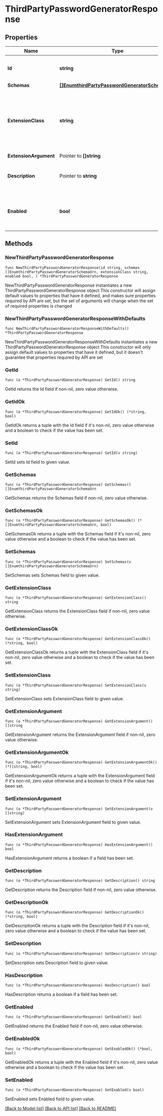 # ThirdPartyPasswordGeneratorResponse

## Properties

Name | Type | Description | Notes
------------ | ------------- | ------------- | -------------
**Id** | **string** | Name of the Password Generator | 
**Schemas** | [**[]EnumthirdPartyPasswordGeneratorSchemaUrn**](EnumthirdPartyPasswordGeneratorSchemaUrn.md) |  | 
**ExtensionClass** | **string** | The fully-qualified name of the Java class providing the logic for the Third Party Password Generator. | 
**ExtensionArgument** | Pointer to **[]string** |  | [optional] 
**Description** | Pointer to **string** | A description for this Password Generator | [optional] 
**Enabled** | **bool** | Indicates whether the Password Generator is enabled for use. | 

## Methods

### NewThirdPartyPasswordGeneratorResponse

`func NewThirdPartyPasswordGeneratorResponse(id string, schemas []EnumthirdPartyPasswordGeneratorSchemaUrn, extensionClass string, enabled bool, ) *ThirdPartyPasswordGeneratorResponse`

NewThirdPartyPasswordGeneratorResponse instantiates a new ThirdPartyPasswordGeneratorResponse object
This constructor will assign default values to properties that have it defined,
and makes sure properties required by API are set, but the set of arguments
will change when the set of required properties is changed

### NewThirdPartyPasswordGeneratorResponseWithDefaults

`func NewThirdPartyPasswordGeneratorResponseWithDefaults() *ThirdPartyPasswordGeneratorResponse`

NewThirdPartyPasswordGeneratorResponseWithDefaults instantiates a new ThirdPartyPasswordGeneratorResponse object
This constructor will only assign default values to properties that have it defined,
but it doesn't guarantee that properties required by API are set

### GetId

`func (o *ThirdPartyPasswordGeneratorResponse) GetId() string`

GetId returns the Id field if non-nil, zero value otherwise.

### GetIdOk

`func (o *ThirdPartyPasswordGeneratorResponse) GetIdOk() (*string, bool)`

GetIdOk returns a tuple with the Id field if it's non-nil, zero value otherwise
and a boolean to check if the value has been set.

### SetId

`func (o *ThirdPartyPasswordGeneratorResponse) SetId(v string)`

SetId sets Id field to given value.


### GetSchemas

`func (o *ThirdPartyPasswordGeneratorResponse) GetSchemas() []EnumthirdPartyPasswordGeneratorSchemaUrn`

GetSchemas returns the Schemas field if non-nil, zero value otherwise.

### GetSchemasOk

`func (o *ThirdPartyPasswordGeneratorResponse) GetSchemasOk() (*[]EnumthirdPartyPasswordGeneratorSchemaUrn, bool)`

GetSchemasOk returns a tuple with the Schemas field if it's non-nil, zero value otherwise
and a boolean to check if the value has been set.

### SetSchemas

`func (o *ThirdPartyPasswordGeneratorResponse) SetSchemas(v []EnumthirdPartyPasswordGeneratorSchemaUrn)`

SetSchemas sets Schemas field to given value.


### GetExtensionClass

`func (o *ThirdPartyPasswordGeneratorResponse) GetExtensionClass() string`

GetExtensionClass returns the ExtensionClass field if non-nil, zero value otherwise.

### GetExtensionClassOk

`func (o *ThirdPartyPasswordGeneratorResponse) GetExtensionClassOk() (*string, bool)`

GetExtensionClassOk returns a tuple with the ExtensionClass field if it's non-nil, zero value otherwise
and a boolean to check if the value has been set.

### SetExtensionClass

`func (o *ThirdPartyPasswordGeneratorResponse) SetExtensionClass(v string)`

SetExtensionClass sets ExtensionClass field to given value.


### GetExtensionArgument

`func (o *ThirdPartyPasswordGeneratorResponse) GetExtensionArgument() []string`

GetExtensionArgument returns the ExtensionArgument field if non-nil, zero value otherwise.

### GetExtensionArgumentOk

`func (o *ThirdPartyPasswordGeneratorResponse) GetExtensionArgumentOk() (*[]string, bool)`

GetExtensionArgumentOk returns a tuple with the ExtensionArgument field if it's non-nil, zero value otherwise
and a boolean to check if the value has been set.

### SetExtensionArgument

`func (o *ThirdPartyPasswordGeneratorResponse) SetExtensionArgument(v []string)`

SetExtensionArgument sets ExtensionArgument field to given value.

### HasExtensionArgument

`func (o *ThirdPartyPasswordGeneratorResponse) HasExtensionArgument() bool`

HasExtensionArgument returns a boolean if a field has been set.

### GetDescription

`func (o *ThirdPartyPasswordGeneratorResponse) GetDescription() string`

GetDescription returns the Description field if non-nil, zero value otherwise.

### GetDescriptionOk

`func (o *ThirdPartyPasswordGeneratorResponse) GetDescriptionOk() (*string, bool)`

GetDescriptionOk returns a tuple with the Description field if it's non-nil, zero value otherwise
and a boolean to check if the value has been set.

### SetDescription

`func (o *ThirdPartyPasswordGeneratorResponse) SetDescription(v string)`

SetDescription sets Description field to given value.

### HasDescription

`func (o *ThirdPartyPasswordGeneratorResponse) HasDescription() bool`

HasDescription returns a boolean if a field has been set.

### GetEnabled

`func (o *ThirdPartyPasswordGeneratorResponse) GetEnabled() bool`

GetEnabled returns the Enabled field if non-nil, zero value otherwise.

### GetEnabledOk

`func (o *ThirdPartyPasswordGeneratorResponse) GetEnabledOk() (*bool, bool)`

GetEnabledOk returns a tuple with the Enabled field if it's non-nil, zero value otherwise
and a boolean to check if the value has been set.

### SetEnabled

`func (o *ThirdPartyPasswordGeneratorResponse) SetEnabled(v bool)`

SetEnabled sets Enabled field to given value.



[[Back to Model list]](../README.md#documentation-for-models) [[Back to API list]](../README.md#documentation-for-api-endpoints) [[Back to README]](../README.md)


